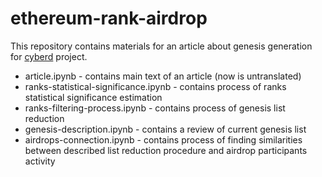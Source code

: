# ethereum-rank-airdrop

This repository contains materials for an article about genesis generation for [cyberd](https://github.com/cybercongress/cyberd) project.
- article.ipynb - contains main text of an article (now is untranslated)
- ranks-statistical-significance.ipynb - contains process of ranks statistical significance estimation
- ranks-filtering-process.ipynb - contains process of genesis list reduction
- genesis-description.ipynb - contains a review of current genesis list
- airdrops-connection.ipynb - contains process of finding similarities between described list reduction procedure and airdrop participants activity
